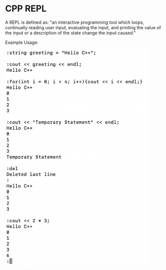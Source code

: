# CPP REPL
A REPL is defined as: "an interactive programming tool which loops, continually reading user input, evaluating the input, and printing the value of the input or a description of the state change the input caused."

Example Usage:

<img src="Screenshot/Screenshot.png" alt="drawing" width="460" height="700"/>
